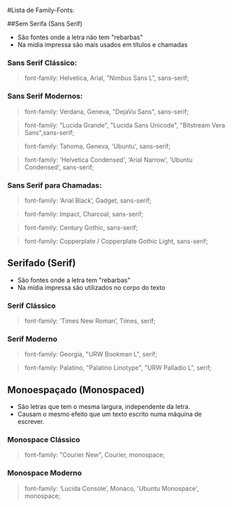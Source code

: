 #Lista de Family-Fonts:

##Sem Serifa (Sans Serif)
* São fontes onde a letra não tem "rebarbas"
* Na mídia impressa são mais usados em títulos e chamadas

### Sans Serif Clássico:
> font-family: Helvetica, Arial, "Nimbus Sans L", sans-serif;

### Sans Serif Modernos:
> font-family: Verdana, Geneva, "DejaVu Sans", sans-serif;

> font-family: "Lucida Grande", "Lucida Sans Unicode", "Bitstream Vera Sans",sans-serif;

> font-family: Tahoma, Geneva, 'Ubuntu', sans-serif;

> font-family: 'Helvetica Condensed', ‘Arial Narrow’, 'Ubuntu Condensed', sans-serif;

### Sans Serif para Chamadas:
> font-family: ‘Arial Black’, Gadget, sans-serif;

> font-family: Impact, Charcoal, sans-serif;

> font-family: Century Gothic, sans-serif;

> font-family: Copperplate / Copperplate Gothic Light, sans-serif;

## Serifado (Serif)
* São fontes onde a letra tem "rebarbas"
* Na mídia impressa são utilizados no corpo do texto

### Serif Clássico
> font-family: ‘Times New Roman’, Times, serif;

### Serif Moderno
> font-family: Georgia, "URW Bookman L", serif;

> font-family: Palatino, "Palatino Linotype", "URW Palladio L", serif;

## Monoespaçado (Monospaced)
* São letras que tem o mesma largura, independente da letra.
* Causam o mesmo efeito que um texto escrito numa máquina de escrever.

### Monospace Clássico
> font-family: "Courier New", Courier, monospace;

### Monospace Moderno
> font-family: ‘Lucida Console’, Monaco, 'Ubuntu Monospace', monospace;





